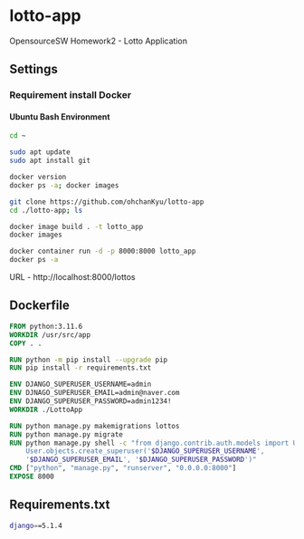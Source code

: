 # lotto-app
OpensourceSW Homework2 - Lotto Application


## **Settings**
### Requirement install Docker
#### Ubuntu Bash Environment
```Bash
cd ~
```
```Bash
sudo apt update
sudo apt install git
```
```Bash
docker version
docker ps -a; docker images
```
```Bash
git clone https://github.com/ohchanKyu/lotto-app
cd ./lotto-app; ls
```
```Bash
docker image build . -t lotto_app
docker images
```
```Bash
docker container run -d -p 8000:8000 lotto_app
docker ps -a
```
URL - http://localhost:8000/lottos

## **Dockerfile**
```Dockerfile
FROM python:3.11.6
WORKDIR /usr/src/app
COPY . .

RUN python -m pip install --upgrade pip
RUN pip install -r requirements.txt

ENV DJANGO_SUPERUSER_USERNAME=admin
ENV DJNAGO_SUPERUSER_EMAIL=admin@naver.com
ENV DJANGO_SUPERUSER_PASSWORD=admin1234!
WORKDIR ./LottoApp

RUN python manage.py makemigrations lottos
RUN python manage.py migrate
RUN python manage.py shell -c "from django.contrib.auth.models import User; \
    User.objects.create_superuser('$DJANGO_SUPERUSER_USERNAME', 
    '$DJANGO_SUPERUSER_EMAIL', '$DJANGO_SUPERUSER_PASSWORD')"
CMD ["python", "manage.py", "runserver", "0.0.0.0:8000"]
EXPOSE 8000
```
## **Requirements.txt**
```Bash
django==5.1.4
```
